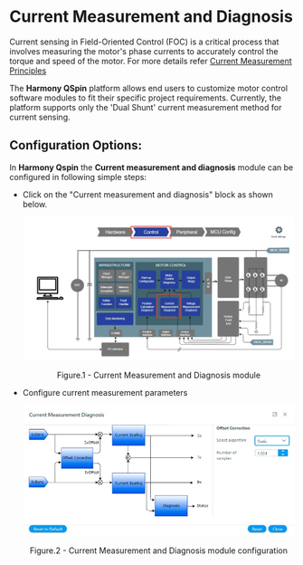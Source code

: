 # Current Measurement and Diagnosis
Current sensing in Field-Oriented Control (FOC) is a critical process that involves measuring the motor's phase currents to accurately control the torque and speed of the motor. 
For more details refer [Current Measurement Principles](../../theory/current_measurement.md)

The **Harmony QSpin** platform allows end users to customize motor control software modules to fit their specific project requirements. 
Currently, the platform supports only the 'Dual Shunt' current measurement method for current sensing.

## Configuration Options:
In **Harmony Qspin** the **Current measurement and diagnosis** module can be configured in following simple steps:
- Click on the "Current measurement and diagnosis" block as shown below.
    <p align="center">
        <img src="images/current_calculation_and_diagnosis.jpg" />
        <figcaption align= "center">Figure.1 - Current Measurement and Diagnosis module </figcaption>
    </p>
- Configure current measurement parameters
    <p align="center">
        <img src="images/current_measurement_and_diagnosis.jpg" />
        <figcaption align= "center">Figure.2 - Current Measurement and Diagnosis module configuration </figcaption>
    </p>
